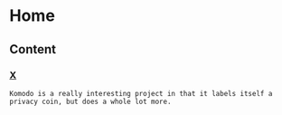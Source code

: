 # Home

## Content

<div class="">
    <h3><a href="/x/" rel="bookmark" title="ss" address="true">X</a></h3>

    Komodo is a really interesting project in that it labels itself a privacy coin, but does a whole lot more.
</div>